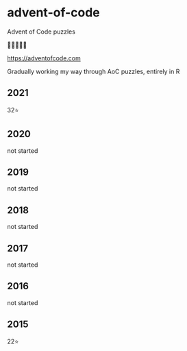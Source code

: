 # advent-of-code
Advent of Code puzzles

🎄🎄🎄🎄🎄

https://adventofcode.com

Gradually working my way through AoC puzzles, entirely in R

## 2021

32⭐

## 2020

not started

## 2019

not started

## 2018

not started

## 2017

not started

## 2016

not started

## 2015

22⭐
